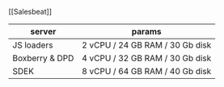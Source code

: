 [[Salesbeat]]

| server         | params                          |
| -------------- | ------------------------------- |
| JS loaders     | 2 vCPU / 24 GB RAM / 30 Gb disk |
| Boxberry & DPD | 4 vCPU / 32 GB RAM / 30 Gb disk |
| SDEK           | 8 vCPU / 64 GB RAM / 40 Gb disk |

